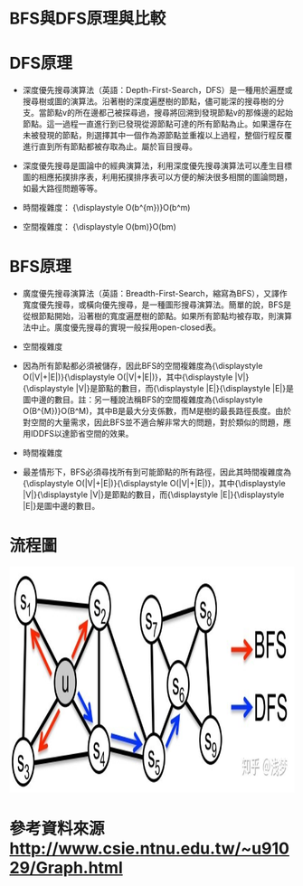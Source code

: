 # BFS與DFS原理與比較
# DFS原理
* 深度優先搜尋演算法（英語：Depth-First-Search，DFS）是一種用於遍歷或搜尋樹或圖的演算法。沿著樹的深度遍歷樹的節點，儘可能深的搜尋樹的分支。當節點v的所在邊都己被探尋過，搜尋將回溯到發現節點v的那條邊的起始節點。這一過程一直進行到已發現從源節點可達的所有節點為止。如果還存在未被發現的節點，則選擇其中一個作為源節點並重複以上過程，整個行程反覆進行直到所有節點都被存取為止。屬於盲目搜尋。

* 深度優先搜尋是圖論中的經典演算法，利用深度優先搜尋演算法可以產生目標圖的相應拓撲排序表，利用拓撲排序表可以方便的解決很多相關的圖論問題，如最大路徑問題等等。

* 時間複雜度：	{\displaystyle O(b^{m})}O(b^m)
* 空間複雜度：	{\displaystyle O(bm)}O(bm)
# BFS原理
* 廣度優先搜尋演算法（英語：Breadth-First-Search，縮寫為BFS），又譯作寬度優先搜尋，或橫向優先搜尋，是一種圖形搜尋演算法。簡單的說，BFS是從根節點開始，沿著樹的寬度遍歷樹的節點。如果所有節點均被存取，則演算法中止。廣度優先搜尋的實現一般採用open-closed表。

* 空間複雜度
* 因為所有節點都必須被儲存，因此BFS的空間複雜度為{\displaystyle O(|V|+|E|)}{\displaystyle O(|V|+|E|)}，其中{\displaystyle |V|}{\displaystyle |V|}是節點的數目，而{\displaystyle |E|}{\displaystyle |E|}是圖中邊的數目。註：另一種說法稱BFS的空間複雜度為{\displaystyle O(B^{M})}O(B^M)，其中B是最大分支係數，而M是樹的最長路徑長度。由於對空間的大量需求，因此BFS並不適合解非常大的問題，對於類似的問題，應用IDDFS以達節省空間的效果。

* 時間複雜度
* 最差情形下，BFS必須尋找所有到可能節點的所有路徑，因此其時間複雜度為{\displaystyle O(|V|+|E|)}{\displaystyle O(|V|+|E|)}，其中{\displaystyle |V|}{\displaystyle |V|}是節點的數目，而{\displaystyle |E|}{\displaystyle |E|}是圖中邊的數目。

# 流程圖

<img src='https://github.com/HHT0407/Codesignal-Homework/blob/master/BDS%20DFS%E5%8E%9F%E7%90%86.jpg' height=400 weight =400>

# 參考資料來源 http://www.csie.ntnu.edu.tw/~u91029/Graph.html
